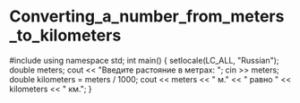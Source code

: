 # Converting_a_number_from_meters_to_kilometers
#include <iostream>
using namespace std;
int main()
{
	setlocale(LC_ALL, "Russian");
	double meters;
	cout << "Введите растояние в метрах: ";
	cin >> meters;
	double kilometers = meters / 1000;
	cout << meters << " м." << " равно " << kilometers << " км.";
}

